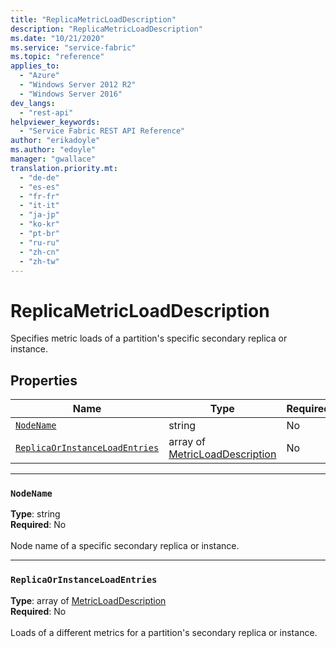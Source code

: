 ```yaml
---
title: "ReplicaMetricLoadDescription"
description: "ReplicaMetricLoadDescription"
ms.date: "10/21/2020"
ms.service: "service-fabric"
ms.topic: "reference"
applies_to: 
  - "Azure"
  - "Windows Server 2012 R2"
  - "Windows Server 2016"
dev_langs: 
  - "rest-api"
helpviewer_keywords: 
  - "Service Fabric REST API Reference"
author: "erikadoyle"
ms.author: "edoyle"
manager: "gwallace"
translation.priority.mt: 
  - "de-de"
  - "es-es"
  - "fr-fr"
  - "it-it"
  - "ja-jp"
  - "ko-kr"
  - "pt-br"
  - "ru-ru"
  - "zh-cn"
  - "zh-tw"
---
```

# ReplicaMetricLoadDescription

Specifies metric loads of a partition's specific secondary replica or instance.

## Properties
| Name | Type | Required |
| --- | --- | --- |
| [`NodeName`](#nodename) | string | No |
| [`ReplicaOrInstanceLoadEntries`](#replicaorinstanceloadentries) | array of [MetricLoadDescription](sfclient-v80-model-metricloaddescription.md) | No |

____
### `NodeName`
__Type__: string <br/>
__Required__: No<br/>
<br/>
Node name of a specific secondary replica or instance.

____
### `ReplicaOrInstanceLoadEntries`
__Type__: array of [MetricLoadDescription](sfclient-v80-model-metricloaddescription.md) <br/>
__Required__: No<br/>
<br/>
Loads of a different metrics for a partition's secondary replica or instance.
